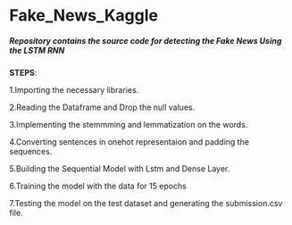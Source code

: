# Fake_News_Kaggle

   ##### Repository contains the source code for detecting the Fake News Using the LSTM RNN

**STEPS**:

1.Importing the necessary libraries.

2.Reading the Dataframe and Drop the null values.

3.Implementing the stemmming and lemmatization on the words.

4.Converting sentences in onehot representaion and padding the sequences.

5.Building the Sequential Model with Lstm  and Dense Layer.

6.Training the model with the data for 15 epochs

7.Testing the model on the test dataset and generating the submission.csv file.
